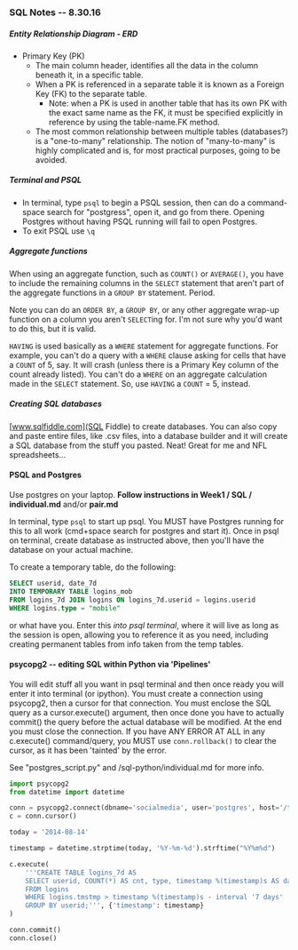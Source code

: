 ### SQL Notes -- 8.30.16

##### Entity Relationship Diagram - ERD

+ Primary Key (PK)
  + The main column header, identifies all the data in the column beneath it, in a specific table.   
  + When a PK is referenced in a separate table it is known as a Foreign Key (FK) to the separate table.
    + Note: when a PK is used in another table that has its own PK with the exact same name as the FK, it must be specified explicitly in reference by using the table-name.FK method.  
  + The most common relationship between multiple tables (databases?) is a "one-to-many" relationship.  The notion of "many-to-many" is highly complicated and is, for most practical purposes, going to be avoided.


##### Terminal and PSQL

+ In terminal, type `psql` to begin a PSQL session, then can do a command-space search for "postgress", open it, and go from there.  Opening Postgres without having PSQL running will fail to open Postgres.  
+ To exit PSQL use `\q`



##### Aggregate functions

When using an aggregate function, such as `COUNT()` or `AVERAGE()`, you have to include the remaining columns in the `SELECT` statement that aren't part of the aggregate functions in a `GROUP BY` statement.  Period.  

Note you can do an `ORDER BY`, a `GROUP BY`, or any other aggregate wrap-up function on a column you aren't `SELECT`ing for.  I'm not sure why you'd want to do this, but it is valid.

`HAVING` is used basically as a `WHERE` statement for aggregate functions.  For example, you can't do a query with a `WHERE` clause asking for cells that have a `COUNT` of 5, say.  It will crash (unless there is a Primary Key column of the count already listed).  You can't do a `WHERE` on an aggregate calculation made in the `SELECT` statement.  So, use `HAVING` a `COUNT` = 5, instead.


##### Creating SQL databases

[www.sqlfiddle.com](SQL Fiddle) to create databases.  You can also copy and paste entire files, like .csv files, into a database builder and it will create a SQL database from the stuff you pasted.  Neat!  Great for me and NFL spreadsheets...



#### PSQL and Postgres
Use postgres on your laptop.
**Follow instructions in Week1 / SQL / individual.md** and/or **pair.md**

In terminal, type `psql` to start up psql.  You MUST have Postgres running for this to all work (cmd+space search for postgres and start it).  Once in psql on terminal, create database as instructed above, then you'll have the database on your actual machine.


To create a temporary table, do the following:
```sql
SELECT userid, date_7d
INTO TEMPORARY TABLE logins_mob 
FROM logins_7d JOIN logins ON logins_7d.userid = logins.userid
WHERE logins.type = "mobile"
```

or what have you. Enter this *into psql terminal*, where it will live as long as the session is open, allowing you to reference it as you need, including creating permanent tables from info taken from the temp tables.

#### psycopg2 -- editing SQL within Python via 'Pipelines'
You will edit stuff all you want in psql terminal and then once ready you will enter it into terminal (or ipython).  You must create a connection using psycopg2, then a cursor for that connection.  You must enclose the SQL query as a cursor.execute() argument, then once done you have to actually commit() the query before the actual database will be modified.  At the end you must close the connection.   If you have ANY ERROR AT ALL in any c.execute() command/query, you MUST use `conn.rollback()` to clear the cursor, as it has been 'tainted' by the error.

See "postgres_script.py" and /sql-python/individual.md for more info.

```python
import psycopg2
from datetime import datetime

conn = psycopg2.connect(dbname='socialmedia', user='postgres', host='/tmp')
c = conn.cursor()

today = '2014-08-14'

timestamp = datetime.strptime(today, '%Y-%m-%d').strftime("%Y%m%d")

c.execute(
    '''CREATE TABLE logins_7d AS
    SELECT userid, COUNT(*) AS cnt, type, timestamp %(timestamp)s AS date_7d
    FROM logins
    WHERE logins.tmstmp > timestamp %(timestamp)s - interval '7 days'
    GROUP BY userid;''', {'timestamp': timestamp}
)

conn.commit()
conn.close()
```
